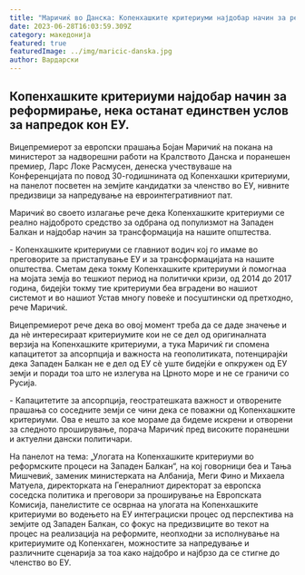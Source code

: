 ```yaml
---
title: "Маричиќ во Данска: Копенхашките критериуми најдобар начин за реформирање"
date: 2023-06-28T16:03:59.309Z
category: македонија
featured: true
featuredImage: ../img/maricic-danska.jpg
author: Вардарски
---
```

<!--StartFragment-->

## Копенхашките критериуми најдобар начин за реформирање, нека останат единствен услов за напредок кон ЕУ.



Вицепремиерот за европски прашања Бојан Маричиќ на покана на министерот за надворешни работи на Кралството Данска и поранешен премиер, Ларс Локе Расмусен, денеска учествуваше на Конференцијата по повод 30-годишнината од Копенхашки критериуми, на панелот посветен на земјите кандидатки за членство во ЕУ, нивните предизвици за напредување на евроинтегративниот пат.

Маричиќ во своето излагање рече дека Копенхашките критериуми се реално најдоброто средство за одбрана од популизмот на Западен Балкан и најдобар начин за трансформација на нашите општества.

\- Копенхашките критериуми се главниот водич кој го имаме во преговорите за пристапување ЕУ и за трансформацијата на нашите општества. Сметам дека токму Копенхашките критериуми ѝ помогнаа на мојата земја во тешкиот период на политички кризи, од 2014 до 2017 година, бидејќи токму тие критериуми беа вградени во нашиот системот и во нашиот Устав многу повеќе и посуштински од претходно, рече Маричиќ.

Вицепремиерот рече дека во овој момент треба да се даде значење и да нè интересираат критериумите кои не се дел од оригиналната верзија на Копенхашките критериуми, а тука Маричиќ ги спомена капацитетот за апсорпција и важноста на геополитиката, потенцирајќи дека Западен Балкан не е дел од ЕУ сè уште бидејќи е опкружен од ЕУ земји и поради тоа што не излегува на Црното море и не се граничи со Русија.

\- Капацитетите за апсорпција, геостратешката важност и отворените прашања со соседните земји се чини дека се поважни од Копенхашките критериуми. Ова е нешто за кое мораме да бидеме искрени и отворени за следното проширување, порача Маричиќ пред високите поранешни и актуелни дански политичари.

На панелот на тема: „Улогата на Копенхашките критериуми во реформските процеси на Западен Балкан“, на кој говорници беа и Тања Мишчевиќ, заменик министерката на Албанија, Меги Фино и Михаела Матуела, директорката на Генералниот директорат за европска соседска политика и преговори за проширување на Европската Комисија, панелистите се осврнаа на улогата на Копенхашките критериуми во водењето на ЕУ интеграциски процес од перспектива на земјите од Западен Балкан, со фокус на предизвиците во текот на процес на реализација на реформите, неопходни за исполнување на критериумите од Копенхаген, можностите за напредување и различните сценарија за тоа како најдобро и најбрзо да се стигне до членство во ЕУ.

<!--EndFragment-->

<!--EndFragment-->